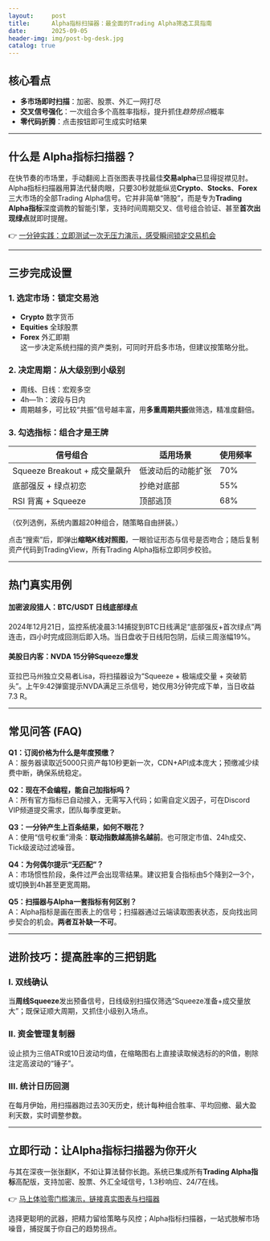 ```yaml
---
layout:     post
title:      Alpha指标扫描器：最全面的Trading Alpha筛选工具指南
date:       2025-09-05
header-img: img/post-bg-desk.jpg
catalog: true
---
```


## 核心看点
- **多市场即时扫描**：加密、股票、外汇一网打尽
- **交叉信号强化**：一次组合多个高胜率指标，提升抓住*趋势拐点*概率  
- **零代码折腾**：点击按钮即可生成实时结果

---

## 什么是 Alpha指标扫描器？

在快节奏的市场里，手动翻阅上百张图表寻找最佳**交易alpha**已显得捉襟见肘。Alpha指标扫描器用算法代替肉眼，只要30秒就能纵览**Crypto**、**Stocks**、**Forex**三大市场的全部Trading Alpha信号。它并非简单“筛股”，而是专为**Trading Alpha指标**深度调教的智能引擎，支持时间周期交叉、信号组合验证、甚至**首次出现绿点**就即时提醒。

👉 [一分钟实践：立即测试一次无压力演示，感受瞬间锁定交易机会](https://okxdog.com/)

---

## 三步完成设置

### 1. 选定市场：锁定交易池
- **Crypto** 数字货币  
- **Equities** 全球股票  
- **Forex** 外汇即期  
这一步决定系统扫描的资产类别，可同时开启多市场，但建议按策略分批。

### 2. 决定周期：从大级别到小级别
- 周线、日线：宏观多空  
- 4h—1h：波段与日内  
- 周期越多，可比较“共振”信号越丰富，用**多重周期共振**做筛选，精准度翻倍。

### 3. 勾选指标：组合才是王牌
| 信号组合 | 适用场景 | 使用频率 |
| ------- |---------| --------|
| Squeeze Breakout + 成交量飙升 | 低波动后的动能扩张 | 70% |
| 底部强反 + 绿点初恋 | 抄绝对底部 | 55% |
| RSI 背离 + Squeeze | 顶部逃顶 | 68% |
（仅列选例，系统内置超20种组合，随策略自由拼装。）

点击“搜索”后，即弹出**缩略K线对照图**，一眼验证形态与信号是否吻合；随后复制资产代码到TradingView，所有Trading Alpha指标立即同步校验。

---

## 热门真实用例

#### 加密波段猎人：BTC/USDT 日线底部绿点
2024年12月21日，监控系统凌晨3:14捕捉到BTC日线满足“底部强反+首次绿点”两连击，四小时完成回测后即入场。当日盘收于日线阳包阴，后续三周涨幅19%。

#### 美股日内客：NVDA 15分钟Squeeze爆发
亚拉巴马州独立交易者Lisa，将扫描器设为“Squeeze + 极端成交量 + 突破箭头”。上午9:42弹窗提示NVDA满足三杀信号，她仅用3分钟完成下单，当日收益7.3 R。

---

## 常见问答 (FAQ)

**Q1：订阅价格为什么是年度预缴？**  
A：服务器读取近5000只资产每10秒更新一次，CDN+API成本庞大；预缴减少续费中断，确保系统稳定。

**Q2：现在不会编程，能自己加指标吗？**  
A：所有官方指标已自动接入，无需写入代码；如需自定义因子，可在Discord VIP频道提交需求，团队每季度更新。

**Q3：一分钟产生上百条结果，如何不眼花？**  
A：使用“信号权重”滑条：**联动指数越高排名越前**。也可限定市值、24h成交、Tick级波动过滤噪音。

**Q4：为何偶尔提示“无匹配”？**  
A：市场惯性阶段，条件过严会出现零结果。建议把复合指标由5个降到2—3个，或切换到4h甚至更宽周期。

**Q5：扫描器与Alpha一套指标有何区别？**  
A：Alpha指标是画在图表上的信号；扫描器通过云端读取图表状态，反向找出同步契合的机会。**两者互补缺一不可**。

---

## 进阶技巧：提高胜率的三把钥匙

### I. 双线确认
当**周线Squeeze**发出预备信号，日线级别扫描仅筛选“Squeeze准备+成交量放大”；既保证顺大周期，又抓住小级别入场点。

### II. 资金管理复制器
设止损为三倍ATR或10日波动均值，在缩略图右上直接读取候选标的的R值，剔除注定高波动的“锤子”。

### III. 统计日历回测
在每月伊始，用扫描器跑过去30天历史，统计每种组合胜率、平均回撤、最大盈利天数，实时调整参数。

---

## 立即行动：让Alpha指标扫描器为你开火

与其在深夜一张张翻K，不如让算法替你长跑。系统已集成所有**Trading Alpha指标**高配版，支持加密、股票、外汇全域信号，1.3秒响应、24/7在线。  

👉 [马上体验零门槛演示，链接真实图表与扫描器](https://okxdog.com/)

选择更聪明的武器，把精力留给策略与风控；Alpha指标扫描器，一站式肢解市场噪音，捕捉属于你自己的趋势拐点。